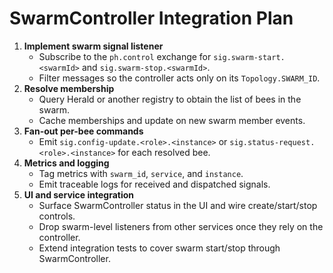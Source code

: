 # SwarmController Integration Plan

1. **Implement swarm signal listener**
   - Subscribe to the `ph.control` exchange for `sig.swarm-start.<swarmId>` and `sig.swarm-stop.<swarmId>`.
   - Filter messages so the controller acts only on its `Topology.SWARM_ID`.
2. **Resolve membership**
   - Query Herald or another registry to obtain the list of bees in the swarm.
   - Cache memberships and update on new swarm member events.
3. **Fan-out per-bee commands**
   - Emit `sig.config-update.<role>.<instance>` or `sig.status-request.<role>.<instance>` for each resolved bee.
4. **Metrics and logging**
   - Tag metrics with `swarm_id`, `service`, and `instance`.
   - Emit traceable logs for received and dispatched signals.
5. **UI and service integration**
   - Surface SwarmController status in the UI and wire create/start/stop controls.
   - Drop swarm-level listeners from other services once they rely on the controller.
   - Extend integration tests to cover swarm start/stop through SwarmController.
